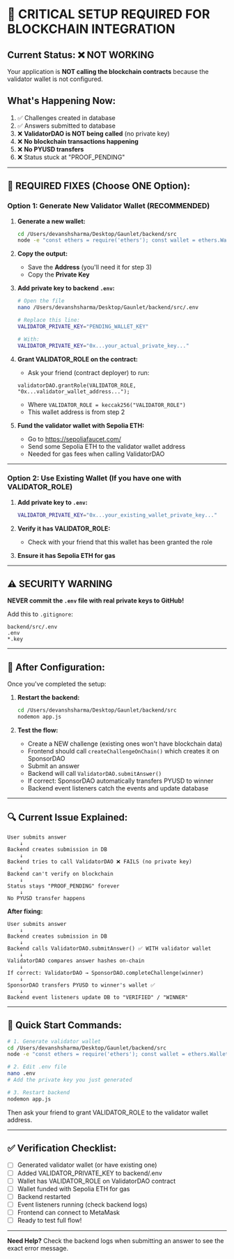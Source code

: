# 🚨 CRITICAL SETUP REQUIRED FOR BLOCKCHAIN INTEGRATION

## Current Status: ❌ NOT WORKING

Your application is **NOT calling the blockchain contracts** because the validator wallet is not configured.

## What's Happening Now:
1. ✅ Challenges created in database
2. ✅ Answers submitted to database
3. ❌ **ValidatorDAO is NOT being called** (no private key)
4. ❌ **No blockchain transactions happening**
5. ❌ **No PYUSD transfers**
6. ❌ Status stuck at "PROOF_PENDING"

---

## 🔧 REQUIRED FIXES (Choose ONE Option):

### **Option 1: Generate New Validator Wallet (RECOMMENDED)**

1. **Generate a new wallet:**
   ```bash
   cd /Users/devanshsharma/Desktop/Gaunlet/backend/src
   node -e "const ethers = require('ethers'); const wallet = ethers.Wallet.createRandom(); console.log('Address:', wallet.address); console.log('Private Key:', wallet.privateKey);"
   ```

2. **Copy the output:**
   - Save the **Address** (you'll need it for step 3)
   - Copy the **Private Key**

3. **Add private key to backend `.env`:**
   ```bash
   # Open the file
   nano /Users/devanshsharma/Desktop/Gaunlet/backend/src/.env
   
   # Replace this line:
   VALIDATOR_PRIVATE_KEY="PENDING_WALLET_KEY"
   
   # With:
   VALIDATOR_PRIVATE_KEY="0x...your_actual_private_key..."
   ```

4. **Grant VALIDATOR_ROLE on the contract:**
   - Ask your friend (contract deployer) to run:
   ```solidity
   validatorDAO.grantRole(VALIDATOR_ROLE, "0x...validator_wallet_address...");
   ```
   - Where `VALIDATOR_ROLE = keccak256("VALIDATOR_ROLE")`
   - This wallet address is from step 2

5. **Fund the validator wallet with Sepolia ETH:**
   - Go to https://sepoliafaucet.com/
   - Send some Sepolia ETH to the validator wallet address
   - Needed for gas fees when calling ValidatorDAO

---

### **Option 2: Use Existing Wallet (If you have one with VALIDATOR_ROLE)**

1. **Add private key to `.env`:**
   ```bash
   VALIDATOR_PRIVATE_KEY="0x...your_existing_wallet_private_key..."
   ```

2. **Verify it has VALIDATOR_ROLE:**
   - Check with your friend that this wallet has been granted the role

3. **Ensure it has Sepolia ETH for gas**

---

## ⚠️ SECURITY WARNING

**NEVER commit the `.env` file with real private keys to GitHub!**

Add this to `.gitignore`:
```
backend/src/.env
.env
*.key
```

---

## 📝 After Configuration:

Once you've completed the setup:

1. **Restart the backend:**
   ```bash
   cd /Users/devanshsharma/Desktop/Gaunlet/backend/src
   nodemon app.js
   ```

2. **Test the flow:**
   - Create a NEW challenge (existing ones won't have blockchain data)
   - Frontend should call `createChallengeOnChain()` which creates it on SponsorDAO
   - Submit an answer
   - Backend will call `ValidatorDAO.submitAnswer()`
   - If correct: SponsorDAO automatically transfers PYUSD to winner
   - Backend event listeners catch the events and update database

---

## 🔍 Current Issue Explained:

```
User submits answer
    ↓
Backend creates submission in DB
    ↓
Backend tries to call ValidatorDAO ❌ FAILS (no private key)
    ↓
Backend can't verify on blockchain
    ↓
Status stays "PROOF_PENDING" forever
    ↓
No PYUSD transfer happens
```

**After fixing:**

```
User submits answer
    ↓
Backend creates submission in DB
    ↓
Backend calls ValidatorDAO.submitAnswer() ✅ WITH validator wallet
    ↓
ValidatorDAO compares answer hashes on-chain
    ↓
If correct: ValidatorDAO → SponsorDAO.completeChallenge(winner)
    ↓
SponsorDAO transfers PYUSD to winner's wallet ✅
    ↓
Backend event listeners update DB to "VERIFIED" / "WINNER"
```

---

## 🎯 Quick Start Commands:

```bash
# 1. Generate validator wallet
cd /Users/devanshsharma/Desktop/Gaunlet/backend/src
node -e "const ethers = require('ethers'); const wallet = ethers.Wallet.createRandom(); console.log('Address:', wallet.address); console.log('Private Key:', wallet.privateKey);"

# 2. Edit .env file
nano .env
# Add the private key you just generated

# 3. Restart backend
nodemon app.js
```

Then ask your friend to grant VALIDATOR_ROLE to the validator wallet address.

---

## ✅ Verification Checklist:

- [ ] Generated validator wallet (or have existing one)
- [ ] Added VALIDATOR_PRIVATE_KEY to backend/.env
- [ ] Wallet has VALIDATOR_ROLE on ValidatorDAO contract
- [ ] Wallet funded with Sepolia ETH for gas
- [ ] Backend restarted
- [ ] Event listeners running (check backend logs)
- [ ] Frontend can connect to MetaMask
- [ ] Ready to test full flow!

---

**Need Help?** Check the backend logs when submitting an answer to see the exact error message.
